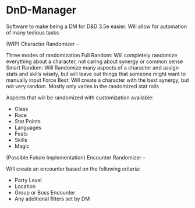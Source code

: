 # DnD-Manager
Software to make being a DM for D&D 3.5e easier. Will allow for automation of many tedious tasks

(WIP) Character Randomizer -

Three modes of randomization
Full Random: Will completely randomize everything about a character, not caring about synergy or common sense
Smart Random: Will Randomize many aspects of a character and assign stats and skills wisely, but will leave out things that someone might want to manually input
Force Best: Will create a character with the best synergy, but not very random. Mostly only varies in the randomized stat rolls

Aspects that will be randomized with customization available:
- Class
- Race
- Stat Points
- Languages
- Feats
- Skills
- Magic


(Possible Future Implementation) Encounter Randomizer - 

Will create an encounter based on the following criteria:
- Party Level
- Location
- Group or Boss Encounter
- Any additional filters set by DM
